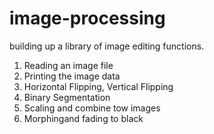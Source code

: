 # image-processing
building up a library of image editing functions.
1) Reading an image file
2) Printing the image data
3) Horizontal Flipping, Vertical Flipping
4) Binary Segmentation
5) Scaling and combine tow images
6) Morphingand fading to black
